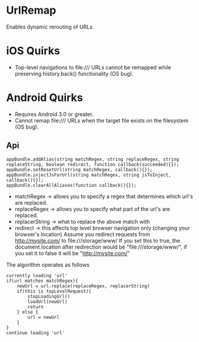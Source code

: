 UrlRemap
=========

Enables dynamic rerouting of URLs.

# iOS Quirks

- Top-level navigations to file:/// URLs cannot be remapped while preserving history.back() functionality (OS bug).

# Android Quirks

- Requires Android 3.0 or greater.
- Cannot remap file:/// URLs when the target file exists on the filesystem (OS bug).

## Api

    appBundle.addAlias(string matchRegex, string replaceRegex, string replaceString, boolean redirect, function callback(succeeded){});
    appBundle.setResetUrl(string matchRegex, callback(){});
    appBundle.injectJsForUrl(string matchRegex, string jsToInject, callback(){});
    appBundle.clearAllAliases(function callback(){});

*   matchRegex -> allows you to specify a regex that determines which url's are replaced.
*   replaceRegex -> allows you to specify what part of the url's are replaced.
*   replacerString -> what to replace the above match with
*   redirect -> this affects top level browser navigation only (changing your browser's location)
    Assume you redirect requests from http://mysite.com/ to file:///storage/www/
    If you set this to true, the document.location after redirection would be "file:///storage/www/", if you set it to false it will be "http://mysite.com/"

The algorithm operates as follows

    currently loading 'url'
    if(url matches matchRegex){
        newUrl = url.replace(replaceRegex, replacerString)
        if(this is topLevelRequest){
            stopLoadingUrl()
            loadUrl(newUrl)
            return
        } else {
            url = newUrl
        }
    }
    continue loading 'url'


